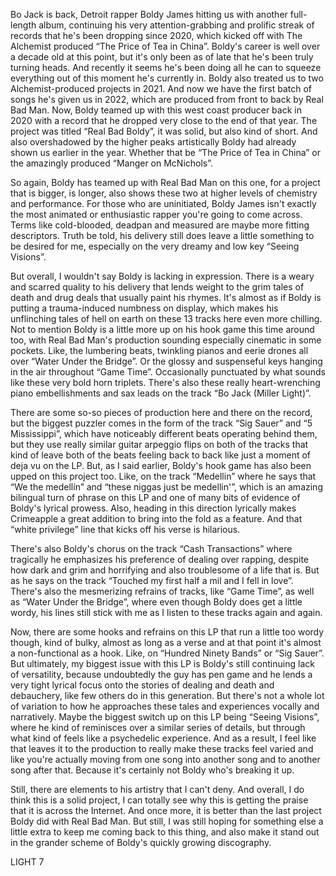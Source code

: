 Bo Jack is back, Detroit rapper Boldy James hitting us with another full-length album, continuing his very attention-grabbing and prolific streak of records that he's been dropping since 2020, which kicked off with The Alchemist produced “The Price of Tea in China”. Boldy's career is well over a decade old at this point, but it's only been as of late that he's been truly turning heads. And recently it seems he's been doing all he can to squeeze everything out of this moment he's currently in. Boldy also treated us to two Alchemist-produced projects in 2021. And now we have the first batch of songs he's given us in 2022, which are produced from front to back by Real Bad Man. Now, Boldy teamed up with this west coast producer back in 2020 with a record that he dropped very close to the end of that year. The project was titled “Real Bad Boldy”, it was solid, but also kind of short. And also overshadowed by the higher peaks artistically Boldy had already shown us earlier in the year. Whether that be “The Price of Tea in China” or the amazingly produced “Manger on McNichols”.

So again, Boldy has teamed up with Real Bad Man on this one, for a project that is bigger, is longer, also shows these two at higher levels of chemistry and performance. For those who are uninitiated, Boldy James isn't exactly the most animated or enthusiastic rapper you're going to come across. Terms like cold-blooded, deadpan and measured are maybe more fitting descriptors. Truth be told, his delivery still does leave a little something to be desired for me, especially on the very dreamy and low key “Seeing Visions”.

But overall, I wouldn't say Boldy is lacking in expression. There is a weary and scarred quality to his delivery that lends weight to the grim tales of death and drug deals that usually paint his rhymes. It's almost as if Boldy is putting a trauma-induced numbness on display, which makes his unflinching tales of hell on earth on these 13 tracks here even more chilling. Not to mention Boldy is a little more up on his hook game this time around too, with Real Bad Man's production sounding especially cinematic in some pockets. Like, the lumbering beats, twinkling pianos and eerie drones all over “Water Under the Bridge”. Or the glossy and suspenseful keys hanging in the air throughout “Game Time”. Occasionally punctuated by what sounds like these very bold horn triplets. There's also these really heart-wrenching piano embellishments and sax leads on the track “Bo Jack (Miller Light)”.

There are some so-so pieces of production here and there on the record, but the biggest puzzler comes in the form of the track “Sig Sauer” and “5 Mississippi”, which have noticeably different beats operating behind them, but they use really similar guitar arpeggio flips on both of the tracks that kind of leave both of the beats feeling back to back like just a moment of deja vu on the LP. But, as I said earlier, Boldy's hook game has also been upped on this project too. Like, on the track “Medellin” where he says that “We the medellín” and “these niggas just be medellin'”, which is an amazing bilingual turn of phrase on this LP and one of many bits of evidence of Boldy's lyrical prowess. Also, heading in this direction lyrically makes Crimeapple a great addition to bring into the fold as a feature. And that “white privilege” line that kicks off his verse is hilarious.

There's also Boldy's chorus on the track “Cash Transactions” where tragically he emphasizes his preference of dealing over rapping, despite how dark and grim and horrifying and also troublesome of a life that is. But as he says on the track “Touched my first half a mil and I fell in love”. There's also the mesmerizing refrains of tracks, like “Game Time”, as well as “Water Under the Bridge”, where even though Boldy does get a little wordy, his lines still stick with me as I listen to these tracks again and again.

Now, there are some hooks and refrains on this LP that run a little too wordy though, kind of bulky, almost as long as a verse and at that point it's almost a non-functional as a hook. Like, on “Hundred Ninety Bands” or “Sig Sauer”. But ultimately, my biggest issue with this LP is Boldy's still continuing lack of versatility, because undoubtedly the guy has pen game and he lends a very tight lyrical focus onto the stories of dealing and death and debauchery, like few others do in this generation. But there's not a whole lot of variation to how he approaches these tales and experiences vocally and narratively. Maybe the biggest switch up on this LP being “Seeing Visions”, where he kind of reminisces over a similar series of details, but through what kind of feels like a psychedelic experience. And as a result, I feel like that leaves it to the production to really make these tracks feel varied and like you're actually moving from one song into another song and to another song after that. Because it's certainly not Boldy who's breaking it up.

Still, there are elements to his artistry that I can't deny. And overall, I do think this is a solid project, I can totally see why this is getting the praise that it is across the Internet. And once more, it is better than the last project Boldy did with Real Bad Man. But still, I was still hoping for something else a little extra to keep me coming back to this thing, and also make it stand out in the grander scheme of Boldy's quickly growing discography.

LIGHT 7
